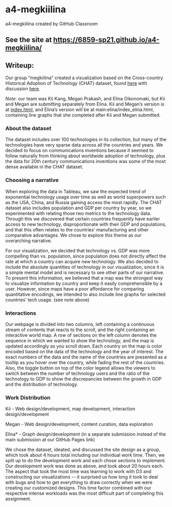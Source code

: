# a4-megkiilina
a4-megkiilina created by GitHub Classroom
## See the site at https://6859-sp21.github.io/a4-megkiilina/

## Writeup:
Our group “megkiilina” created a visualization based on the Cross-country Historical Adoption of Technology (CHAT) dataset, found [here](https://github.com/datasets/historical-adoption-of-technology) with discussion [here](https://www.nber.org/system/files/working_papers/w15319/w15319.pdf).

*Note*: our team was Kii Kang, Megan Prakash, and Elina Oikonomaki, but Kii and Megan are submitting separately from Elina. Kii and Megan’s version is at [index.html](https://6859-sp21.github.io/a4-megkiilina/), and Elina’s version will be at main:elina/index_elina.html, containing line graphs that she completed after Kii and Megan submitted.

### About the dataset
The dataset includes over 100 technologies in its collection, but many of the technologies have very sparse data across all the countries and years. We decided to focus on communications inventions because it seemed to follow naturally from thinking about worldwide adoption of technology, plus the data for 20th century communications inventions was some of the most dense available in the CHAT dataset.

### Choosing a narrative
When exploring the data in Tableau, we saw the expected trend of exponential technology usage over time as well as world superpowers such as the USA, China, and Russia gaining access the most rapidly. The CHAT dataset also includes population and GDP per country by year, so we experimented with relating those two metrics to the technology data. Through this we discovered that certain countries frequently have earlier access to new technology, disproportionate with their GDP and populations, and that this often relates to the countries’ manufacturing and other comparative advantages. We chose to explore this theme as our overarching narrative.

For our visualization, we decided that technology vs. GDP was more compelling than vs. population, since population does not directly affect the rate at which a country can acquire new technology. We also decided to include the absolute quantities of technology in our visualization, since it is a simple mental model and is necessary to see other parts of our narrative. To present this information, we believed that a map was the strongest way to visualize information by country and keep it easily comprehensible by a user. However, since maps have a poor affordance for comparing quantitative encodings, we intended to also include line graphs for selected countries’ tech usage. (see note above)

### Interactions
Our webpage is divided into two columns, left containing a continuous stream of contents that reacts to the scroll, and the right containing an interactive world map. A row of sections on the left column denotes the sequence in which we wanted to show the technology, and the map is updated accordingly as you scroll down. Each country on the map is color encoded based on the data of the technology and the year of interest. The exact numbers of the data and the name of the countries are presented as a tooltip as you hover over the country, while fading the rest of the countries. Also, the toggle button on top of the color legend allows the viewers to switch between the number of technology users and the ratio of the technology to GDP to show the discrepancies between the growth in GDP and the distribution of technology.

### Work Distribution
Kii - Web design/development, map development, interaction design/development

Megan - Web design/development, content curation, data exploration

Elina* - Graph design/development (in a separate submission instead of the main submission at our GitHub Pages link)

We chose the dataset, ideated, and discussed the site design as a group, which took about 4 hours total including our individual work time. Then, we split up to do the development work and each chose sections to implement. Our development work was done as above, and took about 20 hours each. The aspect that took the most time was learning to work with D3 and constructing our visualizations -- it surprised us how long it took to deal with bugs and how to get everything to draw correctly when we were creating our customized designs. This time factor combined with our respective intense workloads was the most difficult part of completing this assignment.
